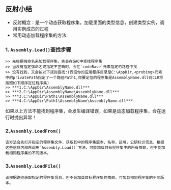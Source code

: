 ## 反射小结
- 反射概念：是一个动态获取程序集，加载里面的类型信息，创建类型实例，调用实例成员的过程
- 常用动态加载程序集的方法:
### 1. `Assembly.Load()`查找步骤
    >> 先根据强命名来加载程序集，先会在GAC中查找程序集
    >> 当没有指定强命名或指定不正确时，会在`codeBase`元素指定的路径中找
    >> 没有找到，又会按以下规则查找:(假设你的应用程序目录是C:\AppDir,<probing>元素中的privatePath指定了一个路径Path1,你要定位的程序集是AssemblyName.dll则CLR将按照如下顺序定位程序集)
    >> ***1.C:\AppDir\AssemblyName.dll***
    >> ***2.C:\AppDir\AssemblyName\AssemblyName.dll***
    >> ***3.C:\AppDir\Path1\AssemblyName.dll***
    >> ***4.C:\AppDir\Path1\AssemblyName\AssemblyName.dll***
如果以上方法不能找到程序集，会发生编译错误，如果是动态加载程序集，会在运行时抛出异常！
### 2.`Assembly.LoadFrom()`
    该方法会先打开指定的程序集文件，获取其中的程序集版本，名称，区域，公钥标识信息，根据这些信息内部再调用`Assembly.Load()`方法，可能加载目标程序集中的所有依赖，但不能加载相同程序集的不同版本。
### 3.`Assembly.LoadFile()`
    该根据路径获取指定的程序集信息，但不会加载目标程序集的依赖，可加载相同程序集的不同版本。
